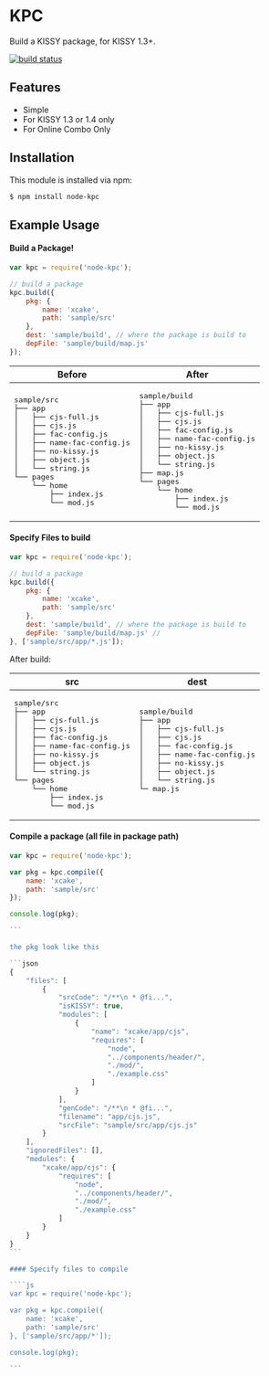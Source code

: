 # KPC

Build a KISSY package, for KISSY 1.3+.

[![build status](https://secure.travis-ci.org/abc-team/node-kpc.png)](http://travis-ci.org/abc-team/node-kpc)

## Features

- Simple
- For KISSY 1.3 or 1.4 only
- For Online Combo Only

## Installation

This module is installed via npm:

``` bash
$ npm install node-kpc
```

## Example Usage

#### Build a Package!

``` js
var kpc = require('node-kpc');

// build a package
kpc.build({
    pkg: {
        name: 'xcake',
        path: 'sample/src'
    },
    dest: 'sample/build', // where the package is build to
    depFile: 'sample/build/map.js'
});

```


<table>
    <thead>
        <tr>
            <th>Before</th>
            <th>After</th>
        </tr>
    </thead>
    <tbody>
        <tr>
            <td>
<pre>
sample/src
├── app
│   ├── cjs-full.js
│   ├── cjs.js
│   ├── fac-config.js
│   ├── name-fac-config.js
│   ├── no-kissy.js
│   ├── object.js
│   └── string.js
└── pages
    └── home
        ├── index.js
        └── mod.js
</pre>
            </td>
            <td>
<pre>
sample/build
├── app
│   ├── cjs-full.js
│   ├── cjs.js
│   ├── fac-config.js
│   ├── name-fac-config.js
│   ├── no-kissy.js
│   ├── object.js
│   └── string.js
├── map.js
└── pages
    └── home
        ├── index.js
        └── mod.js
</pre>
            </td>
        </tr>
    </tbody>
</table>

#### Specify Files to build

``` js
var kpc = require('node-kpc');

// build a package
kpc.build({
    pkg: {
        name: 'xcake',
        path: 'sample/src'
    },
    dest: 'sample/build', // where the package is build to
    depFile: 'sample/build/map.js' //
}, ['sample/src/app/*.js']);

```
After build:
<table>
    <thead>
        <tr>
            <th>src</th>
            <th>dest</th>
        </tr>
    </thead>
    <tbody>
        <tr>
            <td>
<pre>
sample/src
├── app
│   ├── cjs-full.js
│   ├── cjs.js
│   ├── fac-config.js
│   ├── name-fac-config.js
│   ├── no-kissy.js
│   ├── object.js
│   └── string.js
└── pages
    └── home
        ├── index.js
        └── mod.js
</pre>
            </td>
            <td>
<pre>
sample/build
├── app
│   ├── cjs-full.js
│   ├── cjs.js
│   ├── fac-config.js
│   ├── name-fac-config.js
│   ├── no-kissy.js
│   ├── object.js
│   └── string.js
└─ map.js

</pre>
            </td>
        </tr>
    </tbody>
</table>



#### Compile a package (all file in package path)

````js
var kpc = require('node-kpc');

var pkg = kpc.compile({
    name: 'xcake',
    path: 'sample/src'
});

console.log(pkg);

```

the pkg look like this

```json
{
    "files": [
        {
            "srcCode": "/**\n * @fi...",
            "isKISSY": true,
            "modules": [
                {
                    "name": "xcake/app/cjs",
                    "requires": [
                        "node",
                        "../components/header/",
                        "./mod/",
                        "./example.css"
                    ]
                }
            ],
            "genCode": "/**\n * @fi...",
            "filename": "app/cjs.js",
            "srcFile": "sample/src/app/cjs.js"
        }
    ],
    "ignoredFiles": [],
    "modules": {
        "xcake/app/cjs": {
            "requires": [
                "node",
                "../components/header/",
                "./mod/",
                "./example.css"
            ]
        }
    }
}
```

#### Specify files to compile

````js
var kpc = require('node-kpc');

var pkg = kpc.compile({
    name: 'xcake',
    path: 'sample/src'
}, ['sample/src/app/*']);

console.log(pkg);

```